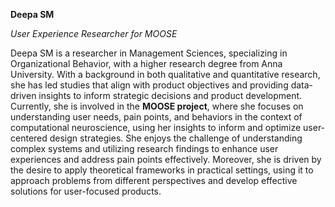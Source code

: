 **Deepa SM**

*User Experience Researcher for MOOSE*

Deepa SM is a researcher in Management Sciences, specializing in Organizational Behavior, with a higher research degree from Anna University. With a background in both qualitative and quantitative research, she has led studies that align with product objectives and providing data-driven insights to inform strategic decisions and product development.
Currently, she is involved in the **MOOSE project**, where she focuses on understanding user needs, pain points, and behaviors in the context of computational neuroscience, using her insights to inform and optimize user-centered design strategies. She enjoys the challenge of understanding complex systems and utilizing research findings to enhance user experiences and address pain points effectively.
Moreover, she is driven by the desire to apply theoretical frameworks in practical settings, using it to approach problems from different perspectives and develop effective solutions for user-focused products.
